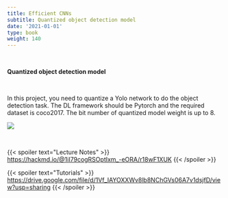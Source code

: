 ```yaml
---
title: Efficient CNNs
subtitle: Quantized object detection model 
date: '2021-01-01'
type: book
weight: 140
---
```


<br>

**Quantized object detection model** 

<br>

In this project, you need to quantize a Yolo network to do the object detection task. The DL framework should be Pytorch 
and the required dataset is coco2017. The bit number of quantized model weight is up to 8.

![](https://i.imgur.com/9VKuwTO.jpg)

<br>

{{< spoiler text="Lecture Notes" >}}
    https://hackmd.io/@1iI79cogRSOptIxm_-eORA/r18wF1XUK	
{{< /spoiler >}}

{{< spoiler text="Tutorials" >}}
    https://drive.google.com/file/d/1Vf_IAYOXXWv8lb8NChGVs06A7v1dsjfD/view?usp=sharing
{{< /spoiler >}}

